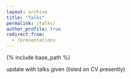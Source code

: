 ```yaml
---
layout: archive
title: "Talks"
permalink: /talks/
author_profile: true
redirect_from:
  - /presentations
---
```


{% include base_path %}

update with talks given (listed on CV presently)

<!-- <embed src="http://lindt8.github.io/files/CV_Hunter_Ratliff.pdf" width="650" height="1800" type='application/pdf'> -->
